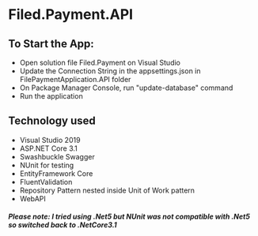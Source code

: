 # Filed.Payment.API
## To Start the App:
* Open solution file Filed.Payment on Visual Studio
* Update the Connection String in the appsettings.json in FilePaymentApplication.API folder
* On Package Manager Console, run "update-database" command
* Run the application 

## Technology used
* Visual Studio 2019
* ASP.NET Core 3.1
* Swashbuckle Swagger
* NUnit for testing
* EntityFramework Core
* FluentValidation
* Repository Pattern nested inside Unit of Work pattern
* WebAPI 

##### Please note: I tried using .Net5 but NUnit was not compatible with .Net5 so switched back to .NetCore3.1
